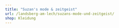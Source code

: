 ```yaml
---
title: "Suzan's mode & zeitgeist"
url: /landsberg-am-lech/suzans-mode-und-zeitgeist/
shop: Kleidung
---
```

